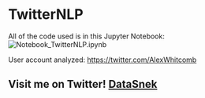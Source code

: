 # TwitterNLP

All of the code used is in this Jupyter Notebook: ![Notebook_TwitterNLP.ipynb](https://github.com/DataSnek/TwitterNLP/blob/master/Notebook_TwitterNLP.ipynb)

User account analyzed:
https://twitter.com/AlexWhitcomb

## Visit me on Twitter! [DataSnek](https://twitter.com/DataSnek)
